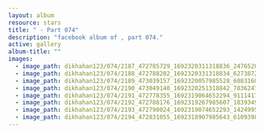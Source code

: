 ```yaml
---
layout: album
resource: stars
title: " - Part 074"
description: "facebook album of , part 074."
active: gallery
album-title: ""
images:
  - image_path: dikhahan123/074/2187_472785729_1692320311318836_2476528252856515379_n.jpg
  - image_path: dikhahan123/074/2188_472788202_1692320331318834_6273872524452561017_n.jpg
  - image_path: dikhahan123/074/2189_473039157_1692320057985528_6083160113654050948_n.jpg
  - image_path: dikhahan123/074/2190_473049140_1692320251318842_7836247095469294658_n.jpg
  - image_path: dikhahan123/074/2191_472778355_1692319064652294_9111417363810896514_n.jpg
  - image_path: dikhahan123/074/2192_472788176_1692319267985607_1839349471823282149_n.jpg
  - image_path: dikhahan123/074/2193_472790024_1692319074652293_1424995358627927997_n.jpg
  - image_path: dikhahan123/074/2194_472831055_1692318907985643_6109398715204973116_n.jpg
---
```

